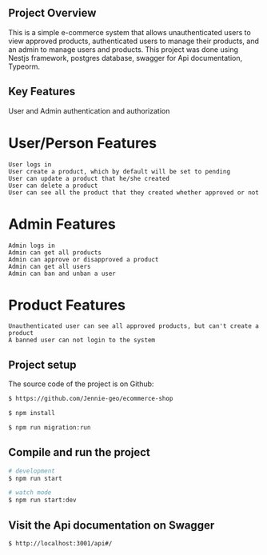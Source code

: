 ## Project Overview

This is a simple e-commerce system that allows unauthenticated users to view approved products, authenticated users to manage their products, and an admin to manage users and products. This project was done using Nestjs framework, postgres database, swagger for Api documentation, Typeorm.

## Key Features

User and Admin authentication and authorization

# User/Person Features

    User logs in
    User create a product, which by default will be set to pending
    User can update a product that he/she created
    User can delete a product
    User can see all the product that they created whether approved or not

# Admin Features

    Admin logs in
    Admin can get all products
    Admin can approve or disapproved a product
    Admin can get all users
    Admin can ban and unban a user

# Product Features

    Unauthenticated user can see all approved products, but can't create a product
    A banned user can not login to the system

## Project setup

The source code of the project is on Github:

```bash
$ https://github.com/Jennie-geo/ecommerce-shop
```

```bash
$ npm install
```

```bash
$ npm run migration:run
```

## Compile and run the project

```bash
# development
$ npm run start

# watch mode
$ npm run start:dev
```
## Visit the Api documentation on Swagger

```bash
$ http://localhost:3001/api#/
```

